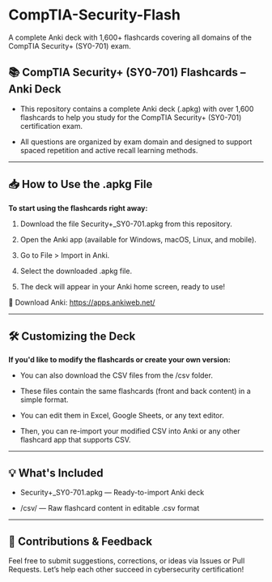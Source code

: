 # CompTIA-Security-Flash
A complete Anki deck with 1,600+ flashcards covering all domains of the CompTIA Security+ (SY0-701) exam.

## 📚 CompTIA Security+ (SY0-701) Flashcards – Anki Deck
- This repository contains a complete Anki deck (.apkg) with over 1,600 flashcards to help you study for the CompTIA Security+ (SY0-701) certification exam.

- All questions are organized by exam domain and designed to support spaced repetition and active recall learning methods.

---

## 📥 How to Use the .apkg File
**To start using the flashcards right away:**

1. Download the file Security+_SY0-701.apkg from this repository.

2. Open the Anki app (available for Windows, macOS, Linux, and mobile).

3. Go to File > Import in Anki.

4. Select the downloaded .apkg file.

5. The deck will appear in your Anki home screen, ready to use!

🔗 Download Anki: https://apps.ankiweb.net/

---

## 🛠️ Customizing the Deck
**If you'd like to modify the flashcards or create your own version:**

- You can also download the CSV files from the /csv folder.

- These files contain the same flashcards (front and back content) in a simple format.

- You can edit them in Excel, Google Sheets, or any text editor.

- Then, you can re-import your modified CSV into Anki or any other flashcard app that supports CSV.

---

## 💡 What's Included
- Security+_SY0-701.apkg — Ready-to-import Anki deck

- /csv/ — Raw flashcard content in editable .csv format

---

## 🤝 Contributions & Feedback
Feel free to submit suggestions, corrections, or ideas via Issues or Pull Requests.
Let’s help each other succeed in cybersecurity certification!

